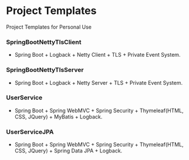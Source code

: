 # Project Templates 
Project Templates for Personal Use

### SpringBootNettyTlsClient
 - Spring Boot + Logback + Netty Client + TLS + Private Event System.
### SpringBootNettyTlsServer
 - Spring Boot + Logback + Netty Server + TLS + Private Event System.
### UserService
 - Spring Boot + Spring WebMVC + Spring Security + Thymeleaf(HTML, CSS, JQuery) + MyBatis + Logback. 
### UserServiceJPA
 - Spring Boot + Spring WebMVC + Spring Security + Thymeleaf(HTML, CSS, JQuery) + Spring Data JPA + Logback. 